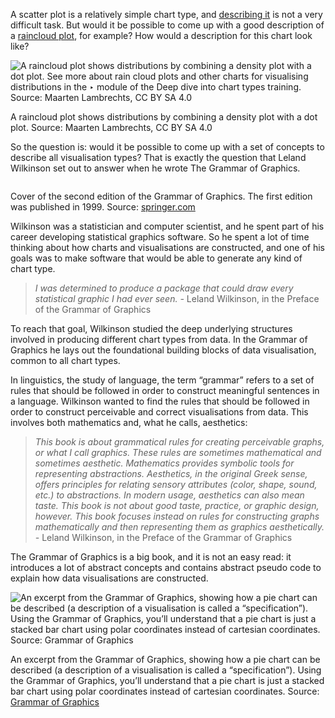 A scatter plot is a relatively simple chart type, and <span class='internal-link'>[describing it](describing-visualisations)</span> is not a very difficult task. But would it be possible to come up with a good description of a <span class='internal-link'>[raincloud plot](density-violin-and-raincloud-plots)</span>, for example? How would a description for this chart look like?

![A raincloud plot shows distributions by combining a density plot with a dot plot. See more about rain cloud plots and other charts for visualising distributions in the ‣ module of the Deep dive into chart types training. Source: Maarten Lambrechts, CC BY SA 4.0](Introduction%20and%20the%20origins%20of%20the%20Grammar%20of%20Gra%20750f4e73349846d4910a836da171d66d/penguin-rainclouds.png)

A raincloud plot shows distributions by combining a density plot with a dot plot. Source: Maarten Lambrechts, CC BY SA 4.0

So the question is: would it be possible to come up with a set of concepts to describe all visualisation types? That is exactly the question that Leland Wilkinson set out to answer when he wrote The Grammar of Graphics.

<p class='center'>
<img src='Introduction%20and%20the%20origins%20of%20the%20Grammar%20of%20Gra%20750f4e73349846d4910a836da171d66d/cover-grammar-of-graphics-springer.jpg' alt='' class='max-400' />
</p>

Cover of the second edition of the Grammar of Graphics. The first edition was published in 1999. Source: [springer.com](https://link.springer.com/book/10.1007/0-387-28695-0)

Wilkinson was a statistician and computer scientist, and he spent part of his career developing statistical graphics software. So he spent a lot of time thinking about how charts and visualisations are constructed, and one of his goals was to make software that would be able to generate any kind of chart type.

> *I was determined to produce a package that could draw every statistical graphic I had ever seen. -* Leland Wilkinson, in the Preface of the Grammar of Graphics
> 

To reach that goal, Wilkinson studied the deep underlying structures involved in producing different chart types from data. In the Grammar of Graphics he lays out the foundational building blocks of data visualisation, common to all chart types.

In linguistics, the study of language, the term “grammar” refers to a set of rules that should be followed in order to construct meaningful sentences in a language. Wilkinson wanted to find the rules that should be followed in order to construct perceivable and correct visualisations from data. This involves both mathematics and, what he calls, aesthetics:

> *This book is about grammatical rules for creating perceivable graphs, or what I call graphics. These rules are sometimes mathematical and sometimes aesthetic. Mathematics provides symbolic tools for representing abstractions. Aesthetics, in the original Greek sense, offers principles for relating sensory attributes (color, shape, sound, etc.) to abstractions. In modern usage, aesthetics can also mean taste. This book is not about good taste, practice, or graphic design, however. This book focuses instead on rules for constructing graphs mathematically and then representing them as graphics aesthetically. -* Leland Wilkinson, in the Preface of the Grammar of Graphics
> 

The Grammar of Graphics is a big book, and it is not an easy read: it introduces a lot of abstract concepts and contains abstract pseudo code to explain how data visualisations are constructed.

![An excerpt from the Grammar of Graphics, showing how a pie chart can be described (a description of a visualisation is called a “specification”). Using the Grammar of Graphics, you’ll understand that a pie chart is just a stacked bar chart using polar coordinates instead of cartesian coordinates. Source: [Grammar of Graphics](https://link.springer.com/book/10.1007/0-387-28695-0)](Introduction%20and%20the%20origins%20of%20the%20Grammar%20of%20Gra%20750f4e73349846d4910a836da171d66d/GoG-pie-chart-specification.png)

An excerpt from the Grammar of Graphics, showing how a pie chart can be described (a description of a visualisation is called a “specification”). Using the Grammar of Graphics, you’ll understand that a pie chart is just a stacked bar chart using polar coordinates instead of cartesian coordinates. Source: [Grammar of Graphics](https://link.springer.com/book/10.1007/0-387-28695-0)